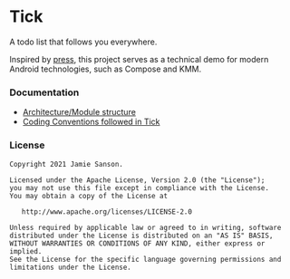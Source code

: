 # Tick
A todo list that follows you everywhere.

Inspired by [press](https://github.com/saket/press), this project serves as a technical demo for modern Android technologies, such as Compose and KMM. 

### Documentation
* [Architecture/Module structure](docs/ARCHITECTURE.md)
* [Coding Conventions followed in Tick](docs/CONVENTIONS.md)

### License
```
Copyright 2021 Jamie Sanson.

Licensed under the Apache License, Version 2.0 (the "License");
you may not use this file except in compliance with the License.
You may obtain a copy of the License at

   http://www.apache.org/licenses/LICENSE-2.0

Unless required by applicable law or agreed to in writing, software
distributed under the License is distributed on an "AS IS" BASIS,
WITHOUT WARRANTIES OR CONDITIONS OF ANY KIND, either express or implied.
See the License for the specific language governing permissions and
limitations under the License.
```

